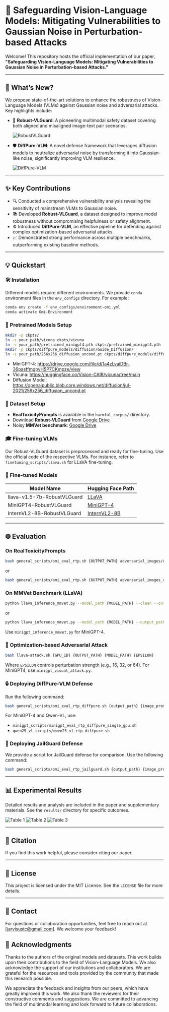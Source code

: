 # 🚀 Safeguarding Vision-Language Models: Mitigating Vulnerabilities to Gaussian Noise in Perturbation-based Attacks

Welcome! This repository hosts the official implementation of our paper, **"Safeguarding Vision-Language Models: Mitigating Vulnerabilities to Gaussian Noise in Perturbation-based Attacks."**

---

## 🌟 What’s New?

We propose state-of-the-art solutions to enhance the robustness of Vision-Language Models (VLMs) against Gaussian noise and adversarial attacks. Key highlights include:

- 🎯 **Robust-VLGuard**: A pioneering multimodal safety dataset covering both aligned and misaligned image-text pair scenarios.

  ![RobustVLGuard](assets/Robust-VLGuard.png)

- 🛡️ **DiffPure-VLM**: A novel defense framework that leverages diffusion models to neutralize adversarial noise by transforming it into Gaussian-like noise, significantly improving VLM resilience.

  ![DiffPure-VLM](assets/DiffPure-VLM.png)

---

## ✨ Key Contributions

- 🔍 Conducted a comprehensive vulnerability analysis revealing the sensitivity of mainstream VLMs to Gaussian noise.
- 📚 Developed **Robust-VLGuard**, a dataset designed to improve model robustness without compromising helpfulness or safety alignment.
- ⚙️ Introduced **DiffPure-VLM**, an effective pipeline for defending against complex optimization-based adversarial attacks.
- 📈 Demonstrated strong performance across multiple benchmarks, outperforming existing baseline methods.

---

## 💡 Quickstart

### 🛠️ Installation

Different models require different environments. We provide `conda` environment files in the `env_configs` directory. For example:

```bash
conda env create -f env_configs/environment-omi.yml
conda activate Omi-Environment
```

### 📁 Pretrained Models Setup

```bash
mkdir -p ckpts/
ln -s your_path/vicuna ckpts/vicuna
ln -s your_path/pretrained_minigpt4.pth ckpts/pretrained_minigpt4.pth
mkdir -p ckpts/diffpure_models/diffusion/Guide_Diffusion/
ln -s your_path/256x256_diffusion_uncond.pt ckpts/diffpure_models/diffusion/Guide_Diffusion/256x256_diffusion_uncond.pt
```

- MiniGPT-4: https://drive.google.com/file/d/1a4zLvaiDBr-36pasffmgpvH5P7CKmpze/view
- Vicuna: https://huggingface.co/Vision-CAIR/vicuna/tree/main
- Diffusion Model: https://openaipublic.blob.core.windows.net/diffusion/jul-2021/256x256_diffusion_uncond.pt

### 📅 Dataset Setup

- **RealToxicityPrompts** is available in the `harmful_corpus/` directory.
- Download **Robust-VLGuard** from [Google Drive](https://drive.google.com/file/d/1EoNz3Nzh3sq8ZxOlZC2oB603OVSpRJoO/view?usp=sharing)
- Noisy **MMVet benchmark**: [Google Drive](https://drive.google.com/file/d/1mmkDKH0BlgpJwJkxFklXp7EtSa1BE6XB/view?usp=sharing)

### 🎓 Fine-tuning VLMs

Our Robust-VLGuard dataset is preprocessed and ready for fine-tuning. Use the official code of the respective VLMs. For instance, refer to `finetuning_scripts/llava.sh` for LLaVA fine-tuning.

### 📂 Fine-tuned Models

| Model Name                 | Hugging Face Path |
|---------------------------|--------------------|
| llava-v1.5-7b-RobustVLGuard | [LLaVA](https://huggingface.co/Jarvis1111/llava-v1.5-7b-RobustVLGuard) |
| MiniGPT4-RobustVLGuard     | [MiniGPT-4](https://huggingface.co/Jarvis1111/MiniGPT4-RobustVLGuard) |
| InternVL2-8B-RobustVLGuard | [InternVL2-8B](https://huggingface.co/Jarvis1111/InternVL2-8B-RobustVLGuard) |

---

## 🌐 Evaluation

### On RealToxicityPrompts

```bash
bash general_scripts/omi_eval_rtp.sh {OUTPUT_PATH} adversarial_images/clean.jpeg {MODEL_PATH}
```

or

```bash
bash general_scripts/omi_eval_rtp.sh {OUTPUT_PATH} adversarial_images_add_noise_G30/clean.jpeg {MODEL_PATH}
```

### On MMVet Benchmark (LLaVA)

```bash
python llava_inference_mmvet.py --model_path {MODEL_PATH} --clean --output_path {OUTPUT_PATH}
```

or

```bash
python llava_inference_mmvet.py --model_path {MODEL_PATH} --output_path {OUTPUT_PATH}
```

Use `minigpt_inference_mmvet.py` for MiniGPT-4.

### 🔧 Optimization-based Adversarial Attack

```bash
bash llava-attack.sh {GPU_ID} {OUTPUT_PATH} {MODEL_PATH} {EPSILON}
```

Where `EPSILON` controls perturbation strength (e.g., 16, 32, or 64). For MiniGPT4, use `minigpt_visual_attack.py`.

### 🔒 Deploying DiffPure-VLM Defense

Run the following command:

```bash
bash general_scripts/omi_eval_rtp_diffpure.sh {output_path} {image_prompt_path} {model_path} {def_num_denoising_steps}
```

For MiniGPT-4 and Qwen-VL, use:

- `minigpt_scripts/minigpt_eval_rtp_diffpure_single_gpu.sh`
- `qwen25_vl_scripts/qwen25_vl_rtp_diffpure.sh`

### 🧪 Deploying JailGuard Defense

We provide a script for JailGuard defense for comparison. Use the following command:

```bash
bash general_scripts/omi_eval_rtp_jailguard.sh {output_path} {image_prompt_path} {model_path}
```

---

## 📊 Experimental Results

Detailed results and analysis are included in the paper and supplementary materials. See the `results/` directory for specific outcomes.

![Table 1](assets/Table2.png)
![Table 2](assets/Table4.png)
![Table 3](assets/Table5.png)

---

## 📜 Citation

If you find this work helpful, please consider citing our paper.

---

## 📃 License

This project is licensed under the MIT License. See the `LICENSE` file for more details.

---

## 📢 Contact

For questions or collaboration opportunities, feel free to reach out at [jarvisustc@gmail.com]. We welcome your feedback!

## 📝 Acknowledgments

Thanks to the authors of the original models and datasets. This work builds upon their contributions to the field of Vision-Language Models.
We also acknowledge the support of our institutions and collaborators.
We are grateful for the resources and tools provided by the community that made this research possible.

We appreciate the feedback and insights from our peers, which have greatly improved this work.
We also thank the reviewers for their constructive comments and suggestions.
We are committed to advancing the field of multimodal learning and look forward to future collaborations.